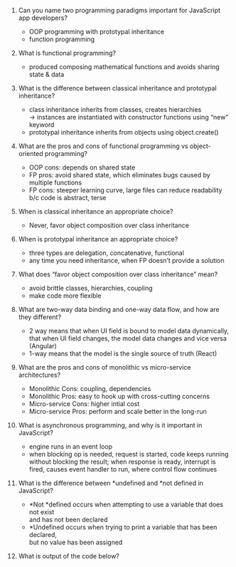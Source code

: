 1. Can you name two programming paradigms important for JavaScript app developers?  
	- OOP programming with prototypal inheritance  
	- function programming  

2. What is functional programming?  
	- produced composing mathematical functions and avoids sharing state & data  

3. What is the difference between classical inheritance and prototypal inheritance?  
	- class inheritance inherits from classes, creates hierarchies  
		-> instances are instantiated with constructor functions using “new” keyword  
	- prototypal inheritance inherits from objects using object.create()  

4. What are the pros and cons of functional programming vs object-oriented programming?  
	- OOP cons: depends on shared state  
	- FP pros: avoid shared state, which eliminates bugs caused by multiple functions  
	- FP cons: steeper learning curve, large files can reduce readability b/c code is abstract, terse  

5. When is classical inheritance an appropriate choice?  
	- Never, favor object composition over class inheritance  

6. When is prototypal inheritance an appropriate choice?  
	- three types are delegation, concatenative, functional  
	- any time you need inheritance, when FP doesn’t provide a solution  

7. What does “favor object composition over class inheritance” mean?  
	- avoid brittle classes, hierarchies, coupling  
	- make code more flexible  

8. What are two-way data binding and one-way data flow, and how are they different?  
	- 2 way means that when UI field is bound to model data dynamically, that when UI field changes, the model data changes and vice versa (Angular)  
	- 1-way means that the model is the single source of truth (React)  

9. What are the pros and cons of monolithic vs micro-service architectures?  
	- Monolithic Cons:  coupling, dependencies  
	- Monolithic Pros: easy to hook up with cross-cutting concerns  
	- Micro-service Cons:  higher intial cost  
	- Micro-service Pros: perform and scale better in the long-run  

10. What is asynchronous programming, and why is it important in JavaScript?  
	- engine runs in an event loop  
	- when blocking op is needed, request is started, code keeps running without blocking the result; when response is ready, interrupt is fired, causes event handler to run, where control flow continues  

11. What is the difference between *undefined and *not defined in JavaScript?  
	- *Not *defined occurs when attempting to use a variable that does not exist  
	and has not been declared
	- *Undefined occurs when trying to print a variable that has been declared,  
	but no value has been assigned  

12. What is output of the code below?  

























